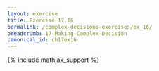 ```yaml
---
layout: exercise
title: Exercise 17.16
permalink: /complex-decisions-exercises/ex_16/
breadcrumb: 17-Making-Complex-Decision
canonical_id: ch17ex16
---
```


{% include mathjax_support %}
